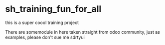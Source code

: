 # sh_training_fun_for_all
this is a super coool training project 

There are somemodule in here taken straight from odoo community, just as examples, please don't sue me
sdrtyui
